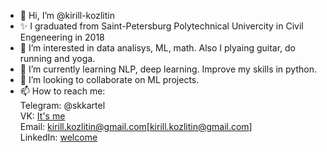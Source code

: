 - 👋 Hi, I’m @kirill-kozlitin
- ✨ I graduated from Saint-Petersburg Polytechnical Univercity in Civil Engeneering in 2018
- 👀 I’m interested in data analisys, ML, math. Also I plyaing guitar, do running and yoga.
- 🌱 I’m currently learning NLP, deep learning. Improve my skills in python.
- 💞️ I’m looking to collaborate on ML projects.
- 📫 How to reach me: </br>
Telegram: @skkartel </br>
VK: [It's me](https://vk.com/kirill_kozlitin26) </br>
Email: kirill.kozlitin@gmail.com[kirill.kozlitin@gmail.com] </br>
LinkedIn: [welcome](https://www.linkedin.cn/in/kirill-kozlitin-819b6321b/)
<!---
kirill-kozlitin/kirill-kozlitin is a ✨ special ✨ repository because its `README.md` (this file) appears on your GitHub profile.
You can click the Preview link to take a look at your changes.
--->
